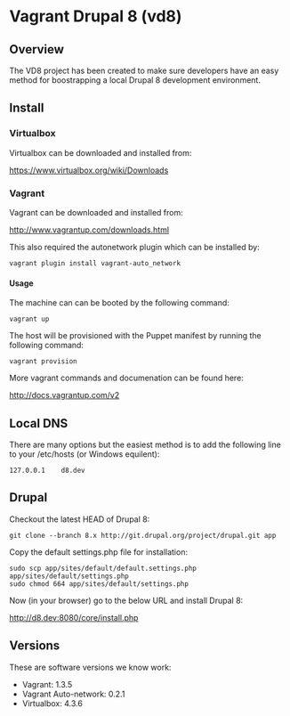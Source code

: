 Vagrant Drupal 8 (vd8)
======================

## Overview

The VD8 project has been created to make sure developers have an easy method for boostrapping a local Drupal 8 development environment.

## Install

### Virtualbox

Virtualbox can be downloaded and installed from:

https://www.virtualbox.org/wiki/Downloads

### Vagrant

Vagrant can be downloaded and installed from:

http://www.vagrantup.com/downloads.html

This also required the autonetwork plugin which can be installed by:

```
vagrant plugin install vagrant-auto_network
```

#### Usage

The machine can can be booted by the following command:

```
vagrant up
```

The host will be provisioned with the Puppet manifest by running the following command:

```
vagrant provision
```

More vagrant commands and documenation can be found here:

http://docs.vagrantup.com/v2

## Local DNS

There are many options but the easiest method is to add the following line to your /etc/hosts (or Windows equilent):

```
127.0.0.1    d8.dev
```

## Drupal

Checkout the latest HEAD of Drupal 8:

```
git clone --branch 8.x http://git.drupal.org/project/drupal.git app
```

Copy the default settings.php file for installation:

```
sudo scp app/sites/default/default.settings.php app/sites/default/settings.php
sudo chmod 664 app/sites/default/settings.php
```

Now (in your browser) go to the below URL and install Drupal 8:

http://d8.dev:8080/core/install.php

## Versions

These are software versions we know work:

* Vagrant: 1.3.5
* Vagrant Auto-network: 0.2.1
* Virtualbox: 4.3.6
